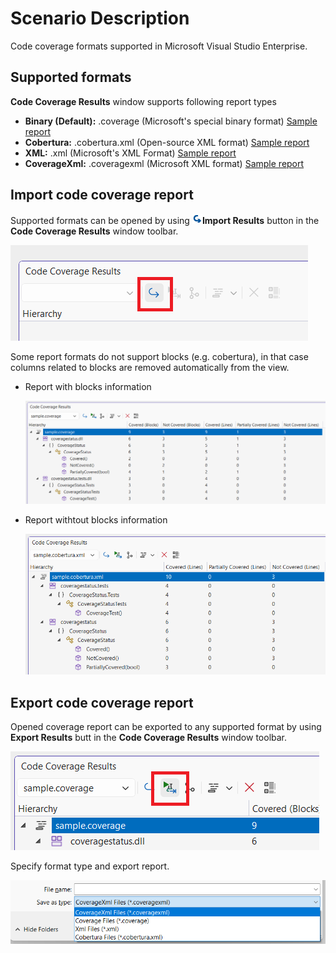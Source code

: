 # Scenario Description

Code coverage formats supported in Microsoft Visual Studio Enterprise.

## Supported formats

**Code Coverage Results** window supports following report types

- **Binary (Default):** .coverage (Microsoft's special binary format) [Sample report](../../reports/sample.coverage)
- **Cobertura:** .cobertura.xml (Open-source XML format) [Sample report](../../reports/sample.cobertura.xml)
- **XML:** .xml (Microsoft's XML Format) [Sample report](../../reports/sample.xml)
- **CoverageXml:** .coveragexml (Microsoft XML format) [Sample report](../../reports/sample.coveragexml)

## Import code coverage report

Supported formats can be opened by using ![import](../../media/Import.png)**Import Results** button in the **Code Coverage Results** window toolbar.

![import coverage file](import.png)

Some report formats do not support blocks (e.g. cobertura), in that case columns related to blocks are removed automatically from the view.

- Report with blocks information

    ![report with blocks data](coverage-report.png)

- Report withtout blocks information

    ![report without blocks data](cobertura-report.png)

## Export code coverage report

Opened coverage report can be exported to any supported format by using **Export Results** butt in the **Code Coverage Results** window toolbar.

![export report](export.png)

Specify format type and export report.

![export repot type](export-type.png)

